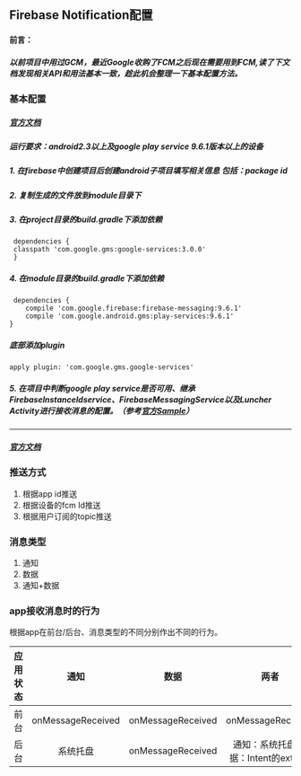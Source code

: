 ## Firebase Notification配置

#### 前言：  
##### 以前项目中用过GCM，最近Google收购了FCM之后现在需要用到FCM,读了下文档发现相关API和用法基本一致，趁此机会整理一下基本配置方法。

### 基本配置  
##### [官方文档](https://firebase.google.cn/docs/android/setup)
##### 运行要求：android2.3以上及google play service 9.6.1版本以上的设备  

##### 1. 在firebase中创建项目后创建android子项目填写相关信息 包括：package id  
##### 2. 复制生成的文件放到module目录下   
##### 3. 在project目录的build.gradle下添加依赖 

```
 dependencies {
 classpath 'com.google.gms:google-services:3.0.0' 
 }
``` 

##### 4. 在module目录的build.gradle下添加依赖 

```
 dependencies {
    compile 'com.google.firebase:firebase-messaging:9.6.1'
    compile 'com.google.android.gms:play-services:9.6.1'
}
```

##### 底部添加plugin   

```
apply plugin: 'com.google.gms.google-services'
```  

##### 5. 在项目中判断google play service是否可用、继承FirebaseInstanceIdservice、FirebaseMessagingService以及Luncher Activity进行接收消息的配置。（参考[官方Sample](https://github.com/firebase/quickstart-android/tree/master/messaging)）  
---
##### [官方文档](https://firebase.google.cn/docs/notifications/android/console-audience)
### 推送方式  
1. 根据app id推送
2. 根据设备的fcm Id推送 
3. 根据用户订阅的topic推送

### 消息类型
1. 通知
2. 数据
3. 通知+数据

### app接收消息时的行为
根据app在前台/后台、消息类型的不同分别作出不同的行为。 

| 应用状态        | 通知              | 数据  | 两者 |
| ------------- |:-----------------:|:-----:|:---:|
| 前台           | onMessageReceived | onMessageReceived | onMessageReceived |
| 后台           | 系统托盘           | onMessageReceived|通知：系统托盘;数据：Intent的extra中|
